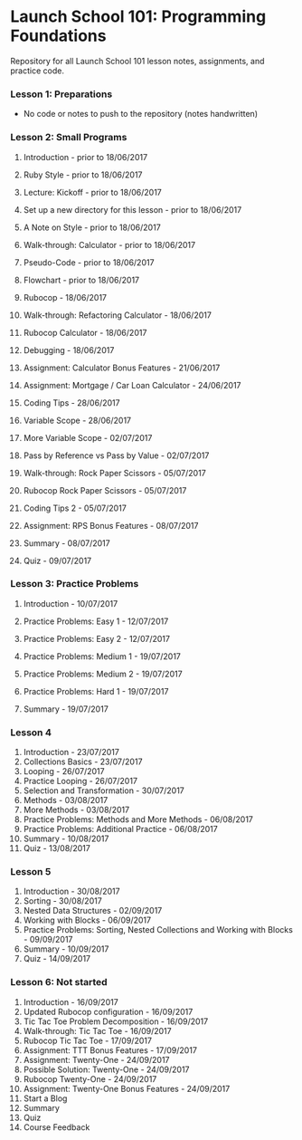 # Launch School 101: Programming Foundations

Repository for all Launch School 101 lesson notes, assignments, and practice code.

### Lesson 1: Preparations

- No code or notes to push to the repository (notes handwritten)

### Lesson 2: Small Programs

1. Introduction - prior to 18/06/2017
2. Ruby Style - prior to 18/06/2017
3. Lecture: Kickoff - prior to 18/06/2017
4. Set up a new directory for this lesson - prior to 18/06/2017
5. A Note on Style - prior to 18/06/2017
6. Walk-through: Calculator - prior to 18/06/2017
7. Pseudo-Code - prior to 18/06/2017
8. Flowchart - prior to 18/06/2017

9. Rubocop - 18/06/2017
10.	Walk-through: Refactoring Calculator - 18/06/2017
11.	Rubocop Calculator - 18/06/2017
12.	Debugging - 18/06/2017

13.	Assignment: Calculator Bonus Features - 21/06/2017

14.	Assignment: Mortgage / Car Loan Calculator - 24/06/2017

15.	Coding Tips - 28/06/2017
16.	Variable Scope - 28/06/2017

17.	More Variable Scope - 02/07/2017
18.	Pass by Reference vs Pass by Value - 02/07/2017

19.	Walk-through: Rock Paper Scissors - 05/07/2017
20.	Rubocop Rock Paper Scissors - 05/07/2017
21.	Coding Tips 2 - 05/07/2017

22.	Assignment: RPS Bonus Features - 08/07/2017
23.	Summary - 08/07/2017

24.	Quiz - 09/07/2017

### Lesson 3: Practice Problems

1. Introduction - 10/07/2017

2. Practice Problems: Easy 1 - 12/07/2017
3. Practice Problems: Easy 2 - 12/07/2017

4. Practice Problems: Medium 1 - 19/07/2017
5. Practice Problems: Medium 2 - 19/07/2017
6. Practice Problems: Hard 1 - 19/07/2017
7. Summary - 19/07/2017

### Lesson 4

1. Introduction - 23/07/2017
2. Collections Basics - 23/07/2017
3. Looping - 26/07/2017
4. Practice Looping - 26/07/2017
5. Selection and Transformation - 30/07/2017
6. Methods - 03/08/2017
7. More Methods - 03/08/2017
8. Practice Problems: Methods and More Methods - 06/08/2017
9. Practice Problems: Additional Practice - 06/08/2017
10. Summary - 10/08/2017
11. Quiz - 13/08/2017

### Lesson 5

1. Introduction - 30/08/2017
2. Sorting - 30/08/2017
3. Nested Data Structures - 02/09/2017
4. Working with Blocks - 06/09/2017
5. Practice Problems: Sorting, Nested Collections and Working with Blocks - 09/09/2017
6. Summary - 10/09/2017
7. Quiz - 14/09/2017

### Lesson 6: Not started

1. Introduction - 16/09/2017
2. Updated Rubocop configuration - 16/09/2017
3. Tic Tac Toe Problem Decomposition - 16/09/2017
4. Walk-through: Tic Tac Toe - 16/09/2017
5. Rubocop Tic Tac Toe - 17/09/2017
6. Assignment: TTT Bonus Features - 17/09/2017
7. Assignment: Twenty-One - 24/09/2017
8. Possible Solution: Twenty-One - 24/09/2017
9. Rubocop Twenty-One - 24/09/2017
10. Assignment: Twenty-One Bonus Features - 24/09/2017
11. Start a Blog
12. Summary
13. Quiz
14. Course Feedback
